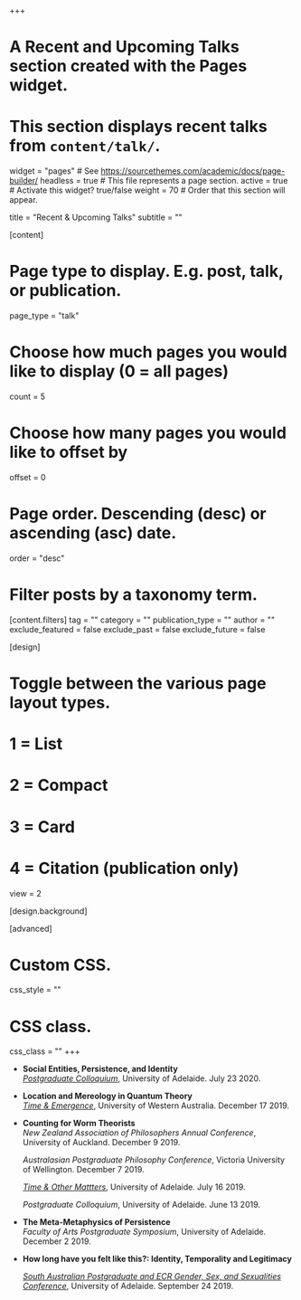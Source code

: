 
+++
# A Recent and Upcoming Talks section created with the Pages widget.
# This section displays recent talks from `content/talk/`.

widget = "pages"  # See https://sourcethemes.com/academic/docs/page-builder/
headless = true  # This file represents a page section.
active = true  # Activate this widget? true/false
weight = 70  # Order that this section will appear.

title = "Recent & Upcoming Talks"
subtitle = ""

[content]
  # Page type to display. E.g. post, talk, or publication.
  page_type = "talk"
  
  # Choose how much pages you would like to display (0 = all pages)
  count = 5
  
  # Choose how many pages you would like to offset by
  offset = 0

  # Page order. Descending (desc) or ascending (asc) date.
  order = "desc"

  # Filter posts by a taxonomy term.
  [content.filters]
    tag = ""
    category = ""
    publication_type = ""
    author = ""
    exclude_featured = false
    exclude_past = false
    exclude_future = false
    
[design]
  # Toggle between the various page layout types.
  #   1 = List
  #   2 = Compact
  #   3 = Card
  #   4 = Citation (publication only)
  view = 2
  
[design.background]

  
[advanced]
 # Custom CSS. 
 css_style = ""
 
 # CSS class.
 css_class = ""
+++

- **Social Entities, Persistence, and Identity**    
    *[Postgraduate Colloquium](https://antonyeagle.org/pg-colloquium-2020.html)*, University of Adelaide. July 23 2020.
- **Location and Mereology in Quantum Theory**    
    *[Time & Emergence](https://sites.google.com/site/sambaronphilosophy/time-and-emergence-2019?authuser=0l)*, University of Western Australia. December 17 2019.
- **Counting for Worm Theorists**    
    *New Zealand Association of Philosophers Annual Conference*, University of Auckland. December 9 2019.
    
    *Australasian Postgraduate Philosophy Conference*, Victoria University of Wellington. December 7 2019.
    
    *[Time & Other Mattters](https://philevents.org/event/show/72654)*, University of Adelaide. July 16 2019.
    
    *Postgraduate Colloquium*, University of Adelaide. June 13 2019.
- **The Meta-Metaphysics of Persistence**    
    *Faculty of Arts Postgraduate Symposium*, University of Adelaide. December 2 2019.
- **How long have you felt like this?: Identity, Temporality and Legitimacy**

    *[South Australian Postgraduate and ECR Gender, Sex, and Sexualities Conference](https://sagenderandsexualitiesconf.files.wordpress.com/2019/09/program-2019-1.pdf)*, University of Adelaide. September 24 2019.


